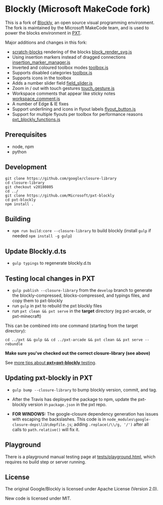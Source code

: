 # Blockly (Microsoft MakeCode fork)

This is a fork of [Blockly](https://github.com/google/blockly/), an open source visual programming environment.
The fork is maintained by the Microsoft MakeCode team, and is used to power the blocks environment in [PXT](https://github.com/Microsoft/pxt).


Major additions and changes in this fork:
* [scratch-blocks](https://github.com/llk/scratch-blocks) rendering of the blocks [block_render_svg.js](https://github.com/Microsoft/pxt-blockly/blob/develop/core/block_render_svg.js)
* Using insertion markers instead of dragged connections [insertion_marker_manager.js](https://github.com/Microsoft/pxt-blockly/blob/develop/core/insertion_marker_manager.js)
* Inverted and coloured toolbox modes [toolbox.js](https://github.com/Microsoft/pxt-blockly/blob/develop/core/toolbox.js#L428) 
* Supports disabled categories [toolbox.js](https://github.com/Microsoft/pxt-blockly/blob/develop/core/toolbox.js#L360)
* Supports icons in the toolbox
* Adds a number slider field [field_slider.js](https://github.com/Microsoft/pxt-blockly/blob/develop/core/field_slider.js)
* Zoom in / out with touch gestures [touch_gesture.js](https://github.com/Microsoft/pxt-blockly/blob/develop/core/touch_gesture.js)
* Workspace comments that appear like sticky notes [workspace_comment.js](https://github.com/Microsoft/pxt-blockly/blob/develop/core/workspace_comment.js)
* A number of Edge & IE fixes
* Support underlining and icons in flyout labels [flyout_button.js](https://github.com/Microsoft/pxt-blockly/blob/develop/core/flyout_button.js#L203)
* Support for multiple flyouts per toolbox for performance reasons [pxt_blockly_functions.js](https://github.com/Microsoft/pxt-blockly/blob/develop/core/pxt_blockly_functions.js#L650)

## Prerequisites

* node, npm
* python

## Development

```
git clone https://github.com/google/closure-library
cd closure-library
git checkout v20180805
cd ../
git clone https://github.com/Microsoft/pxt-blockly
cd pxt-blockly
npm install .
```

## Building

* `npm run build:core --closure-library` to build blockly (install ``gulp`` if needed ``npm install -g gulp``)

## Update Blockly.d.ts

* `gulp typings` to regenerate blockly.d.ts

## Testing local changes in PXT

* `gulp publish --closure-library` from the ``develop`` branch to generate the blockly-compressed, blocks-compressed, and typings files, and copy them to pxt-blockly
* run `gulp` in pxt to rebuild the pxt blockly files
* run `pxt clean && pxt serve` in the **target** directory (eg pxt-arcade, or pxt-minecraft)

This can be combined into one command (starting from the target directory):

```
cd ../pxt && gulp && cd ../pxt-arcade && pxt clean && pxt serve --rebundle
```

**Make sure you've checked out the correct closure-library (see above)**

See [more tips about **pxt+pxt-blockly** testing](https://github.com/Microsoft/pxt/tree/master/scripts).

## Updating pxt-blockly in PXT

* `gulp bump --closure-library` to bump blockly version, commit, and tag.

* After the Travis has deployed the package to npm, update the pxt-blockly version in `package.json` in the pxt repo.

* **FOR WINDOWS:** The google-closure dependency generation has issues with escaping the backslashes. This code is in `node_modules\google-closure-deps\lib\depfile.js`; adding `.replace(/\\/g, '/')` after all calls to `path.relative()` will fix it.

## Playground

There is a playground manual testing page at [tests/playground.html](./tests/playground.html), which requires no build step or server running.

## License

The original Google/Blockly is licensed under Apache License (Version 2.0).

New code is licensed under MIT.
